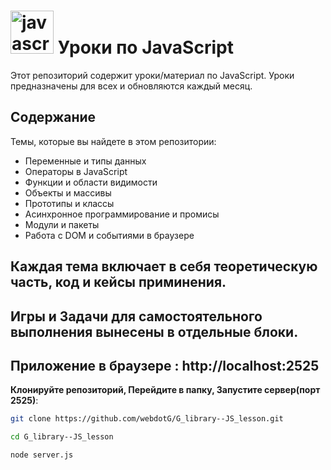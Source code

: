 # <img src="https://cdn.jsdelivr.net/gh/devicons/devicon@latest/icons/javascript/javascript-original.svg" title="javascript" alt="javascript" width="69" height="69"/> Уроки по JavaScript

Этот репозиторий содержит уроки/материал по JavaScript. Уроки предназначены для всех и обновляются каждый месяц.

## Содержание
Темы, которые вы найдете в этом репозитории:

- Переменные и типы данных
- Операторы в JavaScript
- Функции и области видимости
- Объекты и массивы
- Прототипы и классы
- Асинхронное программирование и промисы
- Модули и пакеты
- Работа с DOM и событиями в браузере

## Каждая тема включает в себя теоретическую часть, код и кейсы приминения.  
## Игры и Задачи для самостоятельного выполнения вынесены в отдельные блоки.

## Приложение в браузере : http://localhost:2525
**Клонируйте репозиторий, Перейдите в папку, Запустите сервер(порт 2525)**: 
   ```bash
   git clone https://github.com/webdotG/G_library--JS_lesson.git

   cd G_library--JS_lesson

   node server.js

